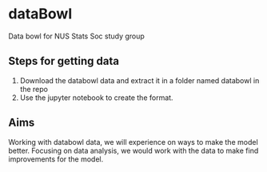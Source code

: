 # dataBowl
Data bowl for NUS Stats Soc study group  
## Steps for getting data  
1. Download the databowl data and extract it in a folder named databowl in the repo
2. Use the jupyter notebook to create the 
format. 
## Aims
Working with databowl data, we will experience on ways to make the model better. 
Focusing on data analysis, we would work with the data to make find improvements for the model.

 
